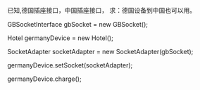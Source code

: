 已知,德国插座接口，中国插座接口，
求：德国设备到中国也可以用。




GBSocketInterface gbSocket = new GBSocket();

Hotel germanyDevice = new Hotel();

SocketAdapter socketAdapter = new SocketAdapter(gbSocket);

germanyDevice.setSocket(socketAdapter);

germanyDevice.charge();